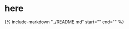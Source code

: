 # here

{%
   include-markdown "../README.md"
   start="<!--intro-start-->"
   end="<!--intro-end-->"
%}
